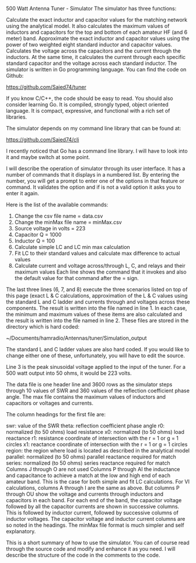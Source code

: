 500 Watt Antenna Tuner - Simulator
The simulator has three functions:

Calculate the exact inductor and capacitor values for the matching network using the analytical model.  It also calculates the maximum values of inductors and capacitors for the top and bottom of each amateur HF (and 6 meter) band.
Approximate the exact inductor and capacitor values using the power of two weighted eight standard inductor and capacitor values.
Calculates the voltage across the capacitors and the current through the inductors.  At the same time, it calculates the current through each specific standard capacitor and the voltage across each standard inductor.
The simulator is written in Go programming language.  You can find the code on Github:

https://github.com/Saied74/tuner

If you know C/C++, the code should be easy to read.  You should also consider learning Go.  It is compiled, strongly typed, object oriented language.  It is compact, expressive, and functional with a rich set of libraries.  

The simulator depends on my command line library that can be found at:

https://github.com/Saied74/cli

I recently noticed that Go has a command line library.  I will have to look into it and maybe switch at some point.

I will describe the operation of simulator through its user interface.  It has a number of commands that it displays in a numbered list.  By entering the number, you will get a prompt to enter one of the options in that feature or command.  It validates the option and if is not a valid option it asks you to enter it again.

Here is the list of the available commands:

1. Change the csv file name = data.csv
2. Change the minMax file name = minMax.csv
3. Source voltage in volts = 223
4. Capacitor Q = 1000
5. Inductor Q = 100
6. Calculate simple LC and LC min max calculation
7. Fit LC to their standard values and calculate max difference to actual values
8. Calculate current and voltage across/through L, C, and relays and their maximum values
Each line shows the command that it invokes and also the default value for that command after the = sign.

The last three lines (6, 7, and 8) execute the three scenarios listed on top of this page (exact L & C calculations, approximation of the L & C values using the standard L and C ladder and currents through and voltages across these components.  The result is written into the file named in line 1.  In each case, the minimum and maximum values of these items are also calculated and the result is written into the file named in line 2.  These files are stored in the directory which is hard coded:

 ~/Documents/hamradio/Antennas/tuner/Simulation_output

The standard L and C ladder values are also hard coded.  If you would like to change either one of these, unfortunately, you will have to edit the source.

Line 3 is the peak sinusoidal voltage applied to the input of the tuner.  For a 500 watt output into 50 ohms, it would be 223 volts.  

The data file is one header line and 3600 rows as the simulator steps through 10 values of SWR and 360 values of the reflection coefficient phase angle.  The max file contains the maximum values of inductors and capacitors or voltages and currents.

The column headings for the first file are:

swr: value of the SWR
theta: reflection coefficient phase angle
r0: normalized (to 50 ohms) load resistance
x0: normalized (to 50 ohms) load reactance
r1: resistance coordinate of intersection with the r = 1 or g = 1 circles
x1: reactance coordinate of intersection with the r = 1 or g = 1 circles
region: the region where load is located as described in the analytical model
parallel: normalized (to 50 ohms) parallel reactance required for match
series: normalized (to 50 ohms) series reactance required for match
Columns J through O are not used
Columns P through AI the inductance and capacitance to achieve a match at the low and high end of each amateur band.  This is the case for both simple and fit LC calculations.
For VI calculations, columns A through I are the same as above.  But columns P through OU show the voltage and currents through inductors and capacitors in each band.  For each end of the band, the capacitor voltage followed by all the capacitor currents are shown in successive columns.  This is followed by inductor current, followed by successive columns of inductor voltages.  The capacitor voltage and inductor current columns are so noted in the headings. 
The minMax file format is much simpler and self explanatory.  

This is a short summary of how to use the simulator.  You can of course read through the source code and modify and enhance it as you need.  I will describe the structure of the code in the comments to the code.


